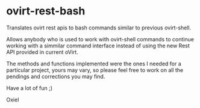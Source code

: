 # ovirt-rest-bash

Translates ovirt rest apis to bash commands similar to previous ovirt-shell.

Allows anybody who is used to work with ovirt-shell commands to continue working with a simmilar command interface instead of using the new Rest API provided in current oVirt.

The methods and functions implemented were the ones I needed for a particular project, yours may vary, so please feel free to work on all the pendings and corrections you may find.

Have a lot of fun ;)

Oxiel
